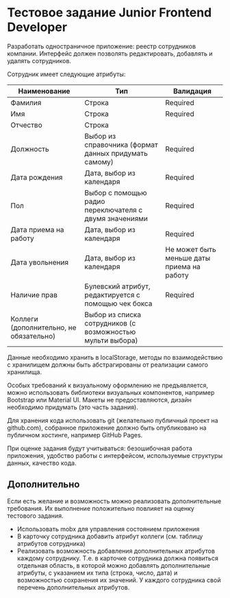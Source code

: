 # Тестовое задание Junior Frontend Developer

Разработать одностраничное приложение: реестр сотрудников компании.  Интерфейс должен позволять редактировать,
добавлять и удалять сотрудников.

Сотрудник имеет следующие атрибуты:

| Наименование | Тип | Валидация |
| ------------- |-------------| -----|
| Фамилия       | Строка | Required |
| Имя           | Строка | Required |
| Отчество      | Строка | |
| Должность     | Выбор из справочника (формат данных придумать самому) | Required |
| Дата рождения | Дата, выбор из календаря | Required |
| Пол           | Выбор с помощью радио переключателя с двумя значениями | Required |
| Дата приема на работу | Дата, выбор из календаря | Required |
| Дата увольнения | Дата, выбор из календаря | Не может быть меньше даты приема на работу |
| Наличие прав | Булевский атрибут, редактируется с помощью чек бокса | Required |
| Коллеги (дополнительно, не обязательно) | Выбор из списка сотрудников (с возможностью мульти выбора) |

Данные необходимо хранить в localStorage, методы по взаимодействию с хранилищем должны быть абстрагированы
от реализации самого хранилища.

Особых требований к визуальному оформлению не предъявляется, можно использовать библиотеки визуальных компонентов,
например Bootstrap или Material UI. Макеты не предоставляются, дизайн необходимо придумать (это часть задания).

Для хранения кода использовать git (желательно публичный проект на github.com), собранное приложение должно быть
опубликовано на публичном хостинге, например GitHub Pages.

При оценке задания будут учитываться: безошибочная работа приложения, удобство работы с интерфейсом, используемые
структуры данных, качество кода.

## Дополнительно

Если есть желание и возможность можно реализовать дополнительные требования. Их выполнение положительно повлияет
на оценку тестового задания.

- Использовать mobx для управления состоянием приложения
- В карточку сотрудника добавить атрибут коллеги (см. таблицу атрибутов сотрудника)
- Реализовать возможность добавления дополнительных атрибутов каждому сотруднику. Т.е. в карточке сотрудника должна
  появиться отдельная область, в которой можно добавлять дополнительные атрибуты, с указанием
  их типа (строка, число, дата) и возможностью сохранения их значений. У каждого сотрудника свой перечень дополнительных
  атрибутов.
